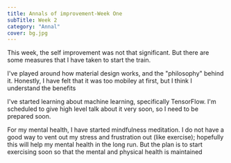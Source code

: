 ```yaml
---
title: Annals of improvement-Week One
subTitle: Week 2
category: "Annal"
cover: bg.jpg
---
```


This week, the self improvement was not that significant. But there are some measures that I have taken to start the train.

I've played around how material design works, and the "philosophy" behind it. Honestly, I have felt that it was too mobiley at first, but I think I understand the benefits

I've started learning about machine learning, specifically TensorFlow. I'm scheduled to give high level talk about it very soon, so I need to be prepared soon.

For my mental health, I have started mindfulness meditation. I do not have a good way to vent out my stress and frustration out (like exercise); hopefully this will help my mental health in the long run. But the plan is to start exercising soon so that the mental and physical health is maintained